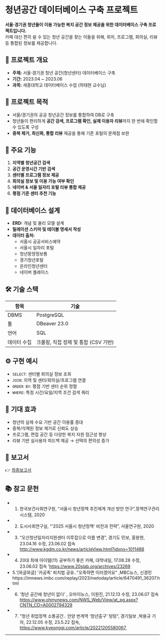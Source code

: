 # 청년공간 데이터베이스 구축 프로젝트

**서울·경기권 청년들이 이용 가능한 복지 공간 정보 제공을 위한 데이터베이스 구축 프로젝트입니다.**  
카페 대신 편히 쉴 수 있는 청년 공간을 찾는 이들을 위해, 위치, 프로그램, 회의실, 리뷰 등 통합된 정보를 제공합니다.

## 🔎 프로젝트 개요

- **주제:** 서울·경기권 청년 공간(청년센터) 데이터베이스 구축
- **기간:** 2023.04 ~ 2023.06
- **과목:** 세종대학교 데이터베이스 수업 (하태현 교수님)

## 🎯 프로젝트 목적

- 서울/경기권의 공공 청년공간 정보를 통합하여 DB로 구축
- 청년들이 편리하게 **공간 검색, 프로그램 확인, 실제 이용자 리뷰**까지 한 번에 확인할 수 있도록 구성
- **중복 제거, 최신화, 통합 리뷰** 제공을 통해 기존 포털의 문제점 보완

## 📌 주요 기능

1. **지역별 청년공간 검색**  
2. **공간 운영시간 기반 검색**  
3. **센터별 프로그램 정보 제공**  
4. **회의실 정보 및 이용 가능 여부 확인**  
5. **네이버 & 서울 일자리 포털 리뷰 통합 제공**  
6. **평점 기준 센터 추천 기능**

## 🧱 데이터베이스 설계

- **ERD:** 개념 및 물리 모델 설계  
- **릴레이션 스키마 및 테이블 명세서 작성**  
- **데이터 출처:**
  - 서울시 공공서비스예약
  - 서울시 일자리 포털
  - 청년몽땅정보통
  - 경기청년포털
  - 온라인청년센터
  - 네이버 플레이스

## 🛠 기술 스택

| 항목 | 기술 |
|------|------|
| DBMS | PostgreSQL |
| 툴 | DBeaver 23.0 |
| 언어 | SQL |
| 데이터 수집 | 크롤링, 직접 정제 및 통합 (CSV 기반) |

## ⚙️ 구현 예시

- `SELECT`: 센터별 회의실 정보 조회  
- `JOIN`: 지역 및 센터/회의실/프로그램 연결  
- `ORDER BY`: 평점 기반 센터 순위 정렬  
- `WHERE`: 특정 시간/요일/지역 조건 검색 쿼리

## 🌟 기대 효과

- 청년의 실제 수요 기반 공간 이용률 증대  
- 중복/삭제된 정보 제거로 신뢰도 상승  
- 프로그램, 면접 공간 등 다양한 복지 자원 접근성 향상  
- 리뷰 기반 실사용자 피드백 제공 → 선택의 편의성 증가

## 📝 보고서

👉 [최종보고서]()


## 📚 참고 문헌

- 1. 한국보건사회연구원, “서울시 청년정책 추진체계 개선 방안 연구”,정책연구관리시스템, 2020
- 2.  도시사회연구실, “'2025 서울시 청년정책' 비전과 전략”, 서울연구원, 2020
- 3. “오산청년일자리지원센터 이루잡으로 이름 변경”, 경기도 민보, 홍왕현, 23.04.16 수정, 23.06.02 접속 http://www.kgdm.co.kr/news/articleView.html?idxno=1011488
- 4. 20대 최애 아이템(11) 공부하기 좋은 카페, 대학내일, 17.08.28 수정, 23.06.02 접속 
’https://www.20slab.org/archives/23269
- 5.‘[와글와글] '카공족' 퇴치법 공유‥"오죽하면 이러겠어요" ,MBC뉴스, 신경민https://imnews.imbc.com/replay/2023/nwtoday/article/6470491_36207.html
- 6. ‘청년 공간에 청년이 없다’ , 오마이뉴스, 이원진, 21.12.13 수정, 23.06.07 접속 https://www.ohmynews.com/NWS_Web/View/at_pg.aspx?CNTN_CD=A0002794329
- 7. “청년 취업정책 소통공간.. 안양 번계역 ‘청년출구’ 텅텅”, 경기일보 ,박용규 기자, 22.12.05 수정, 23.5.22 접속,  https://www.kyeonggi.com/article/20221205580067,


---

